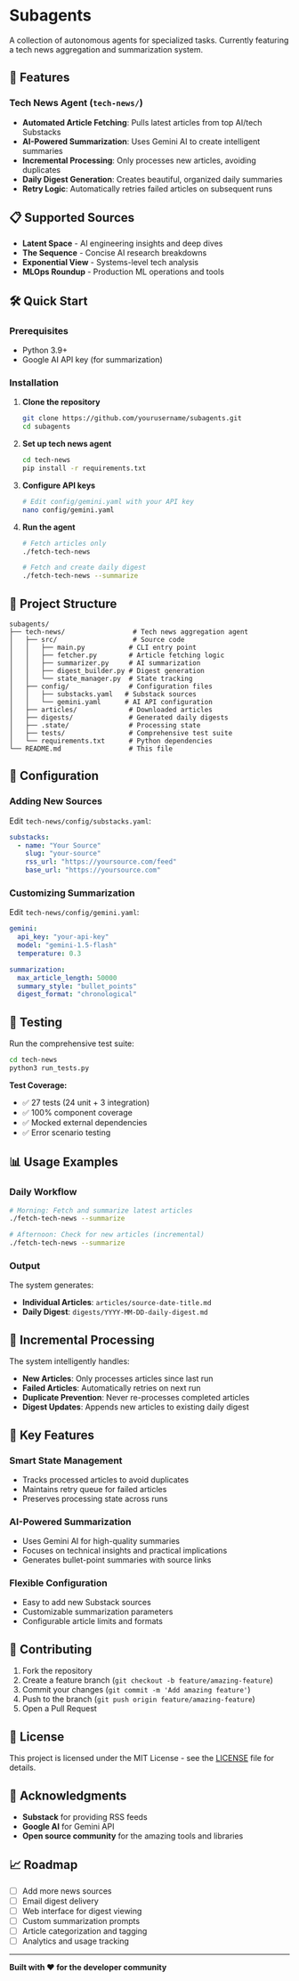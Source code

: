 # Subagents

A collection of autonomous agents for specialized tasks. Currently featuring a tech news aggregation and summarization system.

## 🚀 Features

### Tech News Agent (`tech-news/`)
- **Automated Article Fetching**: Pulls latest articles from top AI/tech Substacks
- **AI-Powered Summarization**: Uses Gemini AI to create intelligent summaries
- **Incremental Processing**: Only processes new articles, avoiding duplicates
- **Daily Digest Generation**: Creates beautiful, organized daily summaries
- **Retry Logic**: Automatically retries failed articles on subsequent runs

## 📋 Supported Sources

- **Latent Space** - AI engineering insights and deep dives
- **The Sequence** - Concise AI research breakdowns
- **Exponential View** - Systems-level tech analysis
- **MLOps Roundup** - Production ML operations and tools

## 🛠️ Quick Start

### Prerequisites
- Python 3.9+
- Google AI API key (for summarization)

### Installation

1. **Clone the repository**
   ```bash
   git clone https://github.com/yourusername/subagents.git
   cd subagents
   ```

2. **Set up tech news agent**
   ```bash
   cd tech-news
   pip install -r requirements.txt
   ```

3. **Configure API keys**
   ```bash
   # Edit config/gemini.yaml with your API key
   nano config/gemini.yaml
   ```

4. **Run the agent**
   ```bash
   # Fetch articles only
   ./fetch-tech-news
   
   # Fetch and create daily digest
   ./fetch-tech-news --summarize
   ```

## 📁 Project Structure

```
subagents/
├── tech-news/                 # Tech news aggregation agent
│   ├── src/                   # Source code
│   │   ├── main.py           # CLI entry point
│   │   ├── fetcher.py        # Article fetching logic
│   │   ├── summarizer.py     # AI summarization
│   │   ├── digest_builder.py # Digest generation
│   │   └── state_manager.py  # State tracking
│   ├── config/               # Configuration files
│   │   ├── substacks.yaml   # Substack sources
│   │   └── gemini.yaml      # AI API configuration
│   ├── articles/             # Downloaded articles
│   ├── digests/              # Generated daily digests
│   ├── .state/               # Processing state
│   ├── tests/                # Comprehensive test suite
│   └── requirements.txt      # Python dependencies
└── README.md                 # This file
```

## 🔧 Configuration

### Adding New Sources
Edit `tech-news/config/substacks.yaml`:
```yaml
substacks:
  - name: "Your Source"
    slug: "your-source"
    rss_url: "https://yoursource.com/feed"
    base_url: "https://yoursource.com"
```

### Customizing Summarization
Edit `tech-news/config/gemini.yaml`:
```yaml
gemini:
  api_key: "your-api-key"
  model: "gemini-1.5-flash"
  temperature: 0.3

summarization:
  max_article_length: 50000
  summary_style: "bullet_points"
  digest_format: "chronological"
```

## 🧪 Testing

Run the comprehensive test suite:
```bash
cd tech-news
python3 run_tests.py
```

**Test Coverage:**
- ✅ 27 tests (24 unit + 3 integration)
- ✅ 100% component coverage
- ✅ Mocked external dependencies
- ✅ Error scenario testing

## 📊 Usage Examples

### Daily Workflow
```bash
# Morning: Fetch and summarize latest articles
./fetch-tech-news --summarize

# Afternoon: Check for new articles (incremental)
./fetch-tech-news --summarize
```

### Output
The system generates:
- **Individual Articles**: `articles/source-date-title.md`
- **Daily Digest**: `digests/YYYY-MM-DD-daily-digest.md`

## 🔄 Incremental Processing

The system intelligently handles:
- **New Articles**: Only processes articles since last run
- **Failed Articles**: Automatically retries on next run
- **Duplicate Prevention**: Never re-processes completed articles
- **Digest Updates**: Appends new articles to existing daily digest

## 🎯 Key Features

### Smart State Management
- Tracks processed articles to avoid duplicates
- Maintains retry queue for failed articles
- Preserves processing state across runs

### AI-Powered Summarization
- Uses Gemini AI for high-quality summaries
- Focuses on technical insights and practical implications
- Generates bullet-point summaries with source links

### Flexible Configuration
- Easy to add new Substack sources
- Customizable summarization parameters
- Configurable article limits and formats

## 🤝 Contributing

1. Fork the repository
2. Create a feature branch (`git checkout -b feature/amazing-feature`)
3. Commit your changes (`git commit -m 'Add amazing feature'`)
4. Push to the branch (`git push origin feature/amazing-feature`)
5. Open a Pull Request

## 📝 License

This project is licensed under the MIT License - see the [LICENSE](LICENSE) file for details.

## 🙏 Acknowledgments

- **Substack** for providing RSS feeds
- **Google AI** for Gemini API
- **Open source community** for the amazing tools and libraries

## 📈 Roadmap

- [ ] Add more news sources
- [ ] Email digest delivery
- [ ] Web interface for digest viewing
- [ ] Custom summarization prompts
- [ ] Article categorization and tagging
- [ ] Analytics and usage tracking

---

**Built with ❤️ for the developer community**
